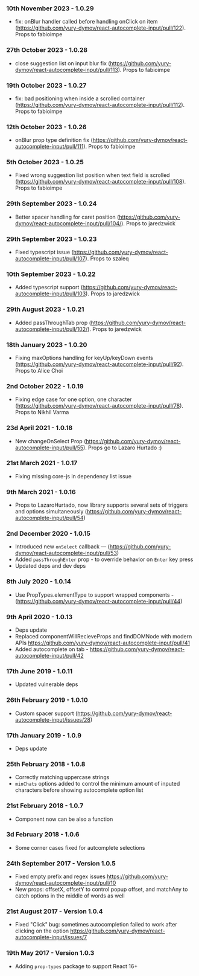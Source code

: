 ### 10th November 2023 - 1.0.29
- fix: onBlur handler called before handling onClick on item (https://github.com/yury-dymov/react-autocomplete-input/pull/122). Props to fabioimpe

### 27th October 2023 - 1.0.28
- close suggestion list on input blur fix (https://github.com/yury-dymov/react-autocomplete-input/pull/113). Props to fabioimpe

### 19th October 2023 - 1.0.27
- fix: bad positioning when inside a scrolled container (https://github.com/yury-dymov/react-autocomplete-input/pull/112). Props to fabioimpe 

### 12th October 2023 - 1.0.26
- onBlur prop type definition fix (https://github.com/yury-dymov/react-autocomplete-input/pull/111). Props to fabioimpe

### 5th October 2023 - 1.0.25
- Fixed wrong suggestion list position when text field is scrolled (https://github.com/yury-dymov/react-autocomplete-input/pull/108). Props to fabioimpe

### 29th September 2023 - 1.0.24
- Better spacer handling for caret position (https://github.com/yury-dymov/react-autocomplete-input/pull/104/). Props to jaredzwick

### 29th September 2023 - 1.0.23
- Fixed typescript issue (https://github.com/yury-dymov/react-autocomplete-input/pull/107). Props to szaleq 

### 10th September 2023 - 1.0.22
- Added typescript support (https://github.com/yury-dymov/react-autocomplete-input/pull/103). Props to jaredzwick

### 29th August 2023 - 1.0.21
- Added passThroughTab prop (https://github.com/yury-dymov/react-autocomplete-input/pull/102/). Props to jaredzwick

### 18th January 2023 - 1.0.20
- Fixing maxOptions handling for keyUp/keyDown events (https://github.com/yury-dymov/react-autocomplete-input/pull/92). Props to Alice Choi 

### 2nd October 2022 - 1.0.19
- Fixing edge case for one option, one character (https://github.com/yury-dymov/react-autocomplete-input/pull/78). Props to Nikhil Varma

### 23d April 2021 - 1.0.18
- New changeOnSelect Prop (https://github.com/yury-dymov/react-autocomplete-input/pull/55). Props go to Lazaro Hurtado :)

### 21st March 2021 - 1.0.17
- Fixing missing core-js in dependency list issue

### 9th March 2021 - 1.0.16
- Props to LazaroHurtado, now library supports several sets of triggers and options simultaneously (https://github.com/yury-dymov/react-autocomplete-input/pull/54)

### 2nd December 2020 - 1.0.15
- Introduced new `onSelect` callback — (https://github.com/yury-dymov/react-autocomplete-input/pull/53)
- Added `passThroughEnter` prop - to override behavior on `Enter` key press
- Updated deps and dev deps

### 8th July 2020 - 1.0.14
- Use PropTypes.elementType to support wrapped components - (https://github.com/yury-dymov/react-autocomplete-input/pull/44)

### 9th April 2020 - 1.0.13
- Deps update
- Replaced componentWillRecieveProps and findDOMNode with modern APIs https://github.com/yury-dymov/react-autocomplete-input/pull/41
- Added autocomplete on tab - https://github.com/yury-dymov/react-autocomplete-input/pull/42

### 17th June 2019 - 1.0.11
- Updated vulnerable deps

### 26th February 2019 - 1.0.10
- Custom spacer support (https://github.com/yury-dymov/react-autocomplete-input/issues/28)

### 17th January 2019 - 1.0.9
- Deps update

### 25th February 2018 - 1.0.8
- Correctly matching uppercase strings
- `minChats` options added to control the minimum amount of inputed characters before showing autocomplete option list

### 21st February 2018 - 1.0.7
- Component now can be also a function

### 3d February 2018 - 1.0.6
- Some corner cases fixed for autcomplete selections

### 24th September 2017 - Version 1.0.5
- Fixed empty prefix and regex issues https://github.com/yury-dymov/react-autocomplete-input/pull/10
- New props: offsetX, offsetY to control popup offset, and matchAny to catch options in the middle of words as well

### 21st August 2017 - Version 1.0.4
- Fixed "Click" bug: sometimes autocompletion failed to work after clicking on the option https://github.com/yury-dymov/react-autocomplete-input/issues/7

### 19th May 2017 - Version 1.0.3
- Adding `prop-types` package to support React 16+
